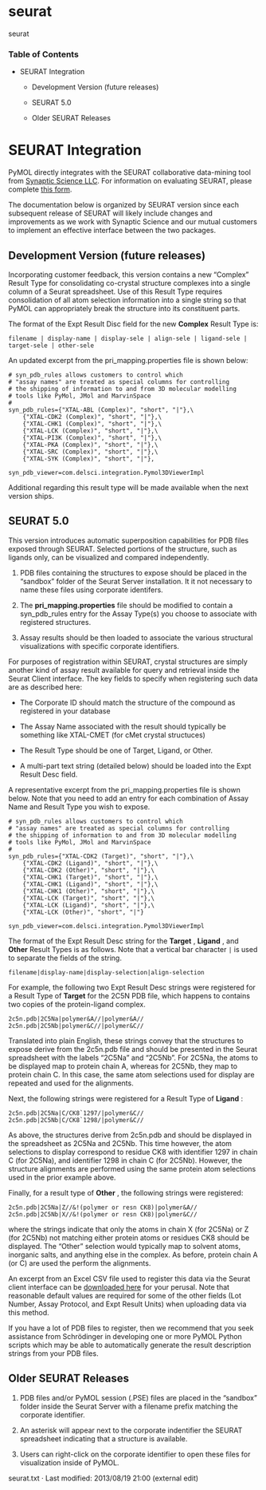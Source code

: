 # seurat

seurat

### Table of Contents

  * SEURAT Integration

    * Development Version (future releases)

    * SEURAT 5.0

    * Older SEURAT Releases




# SEURAT Integration

PyMOL directly integrates with the SEURAT collaborative data-mining tool from [Synaptic Science LLC](http://synapticscience.com "http://synapticscience.com"). For information on evaluating SEURAT, please complete [this form](http://synapticscience.com/contact.html "http://synapticscience.com/contact.html"). 

The documentation below is organized by SEURAT version since each subsequent release of SEURAT will likely include changes and improvements as we work with Synaptic Science and our mutual customers to implement an effective interface between the two packages. 

## Development Version (future releases)

Incorporating customer feedback, this version contains a new “Complex” Result Type for consolidating co-crystal structure complexes into a single column of a Seurat spreadsheet. Use of this Result Type requires consolidation of all atom selection information into a single string so that PyMOL can appropriately break the structure into its constituent parts. 

The format of the Expt Result Disc field for the new **Complex** Result Type is: 
    
    
    filename | display-name | display-sele | align-sele | ligand-sele | target-sele | other-sele

An updated excerpt from the pri_mapping.properties file is shown below: 
    
    
    # syn_pdb_rules allows customers to control which
    # "assay names" are treated as special columns for controlling
    # the shipping of information to and from 3D molecular modelling
    # tools like PyMol, JMol and MarvinSpace
    #
    syn_pdb_rules={"XTAL-ABL (Complex)", "short", "|"},\
    	{"XTAL-CDK2 (Complex)", "short", "|"},\
    	{"XTAL-CHK1 (Complex)", "short", "|"},\
    	{"XTAL-LCK (Complex)", "short", "|"},\
    	{"XTAL-PI3K (Complex)", "short", "|"},\
    	{"XTAL-PKA (Complex)", "short", "|"},\
    	{"XTAL-SRC (Complex)", "short", "|"},\
    	{"XTAL-SYK (Complex)", "short", "|"},
    
    syn_pdb_viewer=com.delsci.integration.Pymol3DViewerImpl

Additional regarding this result type will be made available when the next version ships. 

## SEURAT 5.0

This version introduces automatic superposition capabilities for PDB files exposed through SEURAT. Selected portions of the structure, such as ligands only, can be visualized and compared independently. 

  1. PDB files containing the structures to expose should be placed in the “sandbox” folder of the Seurat Server installation. It it not necessary to name these files using corporate identifers.

  2. The **pri_mapping.properties** file should be modified to contain a syn_pdb_rules entry for the Assay Type(s) you choose to associate with registered structures.

  3. Assay results should be then loaded to associate the various structural visualizations with specific corporate identifiers. 




For purposes of registration within SEURAT, crystal structures are simply another kind of assay result available for query and retrieval inside the Seurat Client interface. The key fields to specify when registering such data are as described here: 

  * The Corporate ID should match the structure of the compound as registered in your database

  * The Assay Name associated with the result should typically be something like XTAL-CMET (for cMet crystal structuces)

  * The Result Type should be one of Target, Ligand, or Other. 

  * A multi-part text string (detailed below) should be loaded into the Expt Result Desc field.




A representative excerpt from the pri_mapping.properties file is shown below. Note that you need to add an entry for each combination of Assay Name and Result Type you wish to expose. 
    
    
    # syn_pdb_rules allows customers to control which
    # "assay names" are treated as special columns for controlling
    # the shipping of information to and from 3D molecular modelling
    # tools like PyMol, JMol and MarvinSpace
    #
    syn_pdb_rules={"XTAL-CDK2 (Target)", "short", "|"},\
    	{"XTAL-CDK2 (Ligand)", "short", "|"},\
    	{"XTAL-CDK2 (Other)", "short", "|"},\
    	{"XTAL-CHK1 (Target)", "short", "|"},\
    	{"XTAL-CHK1 (Ligand)", "short", "|"},\
    	{"XTAL-CHK1 (Other)", "short", "|"},\
    	{"XTAL-LCK (Target)", "short", "|"},\
    	{"XTAL-LCK (Ligand)", "short", "|"},\
    	{"XTAL-LCK (Other)", "short", "|"}
    
    syn_pdb_viewer=com.delsci.integration.Pymol3DViewerImpl

The format of the Expt Result Desc string for the **Target** , **Ligand** , and **Other** Result Types is as follows. Note that a vertical bar character `|` is used to separate the fields of the string. 
    
    
    filename|display-name|display-selection|align-selection

For example, the following two Expt Result Desc strings were registered for a Result Type of **Target** for the 2C5N PDB file, which happens to contains two copies of the protein-ligand complex. 
    
    
    2c5n.pdb|2C5Na|polymer&A//|polymer&A//
    2c5n.pdb|2C5Nb|polymer&C//|polymer&C//

Translated into plain English, these strings convey that the structures to expose derive from the 2c5n.pdb file and should be presented in the Seurat spreadsheet with the labels “2C5Na” and “2C5Nb”. For 2C5Na, the atoms to be displayed map to protein chain A, whereas for 2C5Nb, they map to protein chain C. In this case, the same atom selections used for display are repeated and used for the alignments. 

Next, the following strings were registered for a Result Type of **Ligand** : 
    
    
    2c5n.pdb|2C5Na|C/CK8`1297/|polymer&C//
    2c5n.pdb|2C5Nb|C/CK8`1298/|polymer&C//

As above, the structures derive from 2c5n.pdb and should be displayed in the spreadsheet as 2C5Na and 2C5Nb. This time however, the atom selections to display correspond to residue CK8 with identifier 1297 in chain C (for 2C5Na), and identifier 1298 in chain C (for 2C5Nb). However, the structure alignments are performed using the same protein atom selections used in the prior example above. 

Finally, for a result type of **Other** , the following strings were registered: 
    
    
    2c5n.pdb|2C5Na|Z//&!(polymer or resn CK8)|polymer&A//
    2c5n.pdb|2C5Nb|X//&!(polymer or resn CK8)|polymer&C//

where the strings indicate that only the atoms in chain X (for 2C5Na) or Z (for 2C5Nb) not matching either protein atoms or residues CK8 should be displayed. The “Other” selection would typically map to solvent atoms, inorganic salts, and anything else in the complex. As before, protein chain A (or C) are used the perform the alignments. 

An excerpt from an Excel CSV file used to register this data via the Seurat client interface can be [downloaded here](http://pymol.org/synsci/seurat50example.csv "http://pymol.org/synsci/seurat50example.csv") for your perusal. Note that reasonable default values are required for some of the other fields (Lot Number, Assay Protocol, and Expt Result Units) when uploading data via this method. 

If you have a lot of PDB files to register, then we recommend that you seek assistance from Schrödinger in developing one or more PyMOL Python scripts which may be able to automatically generate the result description strings from your PDB files. 

## Older SEURAT Releases

  1. PDB files and/or PyMOL session (.PSE) files are placed in the “sandbox” folder inside the Seurat Server with a filename prefix matching the corporate identifier.

  2. An asterisk will appear next to the corporate indentifier the SEURAT spreadsheet indicating that a structure is available.

  3. Users can right-click on the corporate identifier to open these files for visualization inside of PyMOL.




seurat.txt · Last modified: 2013/08/19 21:00 (external edit)
